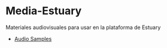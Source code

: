 # Media-Estuary
Materiales audiovisuales para usar en la plataforma de Estuary 

+ [Audio Samples](Audio/README.md)

